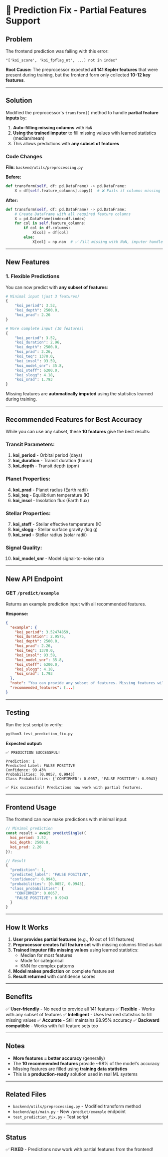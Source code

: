 # 🔧 Prediction Fix - Partial Features Support

## Problem

The frontend prediction was failing with this error:

```
"['koi_score', 'koi_fpflag_nt', ...] not in index"
```

**Root Cause:** The preprocessor expected **all 141 Kepler features** that were present during training, but the frontend form only collected **10-12 key features**.

---

## Solution

Modified the preprocessor's `transform()` method to handle **partial feature inputs** by:

1. **Auto-filling missing columns** with `NaN`
2. **Using the trained imputer** to fill missing values with learned statistics (median/mean)
3. This allows predictions with **any subset of features**

### Code Changes

**File:** `backend/utils/preprocessing.py`

**Before:**
```python
def transform(self, df: pd.DataFrame) -> pd.DataFrame:
    X = df[self.feature_columns].copy()  # ❌ Fails if columns missing
```

**After:**
```python
def transform(self, df: pd.DataFrame) -> pd.DataFrame:
    # Create DataFrame with all required feature columns
    X = pd.DataFrame(index=df.index)
    for col in self.feature_columns:
        if col in df.columns:
            X[col] = df[col]
        else:
            X[col] = np.nan  # ✅ Fill missing with NaN, imputer handles it
```

---

## New Features

### 1. **Flexible Predictions**

You can now predict with **any subset of features**:

```python
# Minimal input (just 3 features)
{
    "koi_period": 3.52,
    "koi_depth": 2500.0,
    "koi_prad": 2.26
}

# More complete input (10 features)
{
    "koi_period": 3.52,
    "koi_duration": 2.96,
    "koi_depth": 2500.0,
    "koi_prad": 2.26,
    "koi_teq": 1370.0,
    "koi_insol": 93.59,
    "koi_model_snr": 35.8,
    "koi_steff": 6200.0,
    "koi_slogg": 4.18,
    "koi_srad": 1.793
}
```

Missing features are **automatically imputed** using the statistics learned during training.

---

## Recommended Features for Best Accuracy

While you can use any subset, these **10 features** give the best results:

### **Transit Parameters:**
1. **koi_period** - Orbital period (days)
2. **koi_duration** - Transit duration (hours)
3. **koi_depth** - Transit depth (ppm)

### **Planet Properties:**
4. **koi_prad** - Planet radius (Earth radii)
5. **koi_teq** - Equilibrium temperature (K)
6. **koi_insol** - Insolation flux (Earth flux)

### **Stellar Properties:**
7. **koi_steff** - Stellar effective temperature (K)
8. **koi_slogg** - Stellar surface gravity (log g)
9. **koi_srad** - Stellar radius (solar radii)

### **Signal Quality:**
10. **koi_model_snr** - Model signal-to-noise ratio

---

## New API Endpoint

### GET `/predict/example`

Returns an example prediction input with all recommended features.

**Response:**
```json
{
  "example": {
    "koi_period": 3.52474859,
    "koi_duration": 2.9575,
    "koi_depth": 2500.0,
    "koi_prad": 2.26,
    "koi_teq": 1370.0,
    "koi_insol": 93.59,
    "koi_model_snr": 35.8,
    "koi_steff": 6200.0,
    "koi_slogg": 4.18,
    "koi_srad": 1.793
  },
  "note": "You can provide any subset of features. Missing features will be imputed automatically.",
  "recommended_features": [...]
}
```

---

## Testing

Run the test script to verify:

```bash
python3 test_prediction_fix.py
```

**Expected output:**
```
✅ PREDICTION SUCCESSFUL!

Prediction: 1
Predicted Label: FALSE POSITIVE
Confidence: 99.43%
Probabilities: [0.0057, 0.9943]
Class Probabilities: {'CONFIRMED': 0.0057, 'FALSE POSITIVE': 0.9943}

✅ Fix successful! Predictions now work with partial features.
```

---

## Frontend Usage

The frontend can now make predictions with minimal input:

```javascript
// Minimal prediction
const result = await predictSingle({
  koi_period: 3.52,
  koi_depth: 2500.0,
  koi_prad: 2.26
});

// Result
{
  "prediction": 1,
  "predicted_label": "FALSE POSITIVE",
  "confidence": 0.9943,
  "probabilities": [0.0057, 0.9943],
  "class_probabilities": {
    "CONFIRMED": 0.0057,
    "FALSE POSITIVE": 0.9943
  }
}
```

---

## How It Works

1. **User provides partial features** (e.g., 10 out of 141 features)
2. **Preprocessor creates full feature set** with missing columns filled as `NaN`
3. **Trained imputer fills missing values** using learned statistics:
   - Median for most features
   - Mode for categorical
   - KNN for complex patterns
4. **Model makes prediction** on complete feature set
5. **Result returned** with confidence scores

---

## Benefits

✅ **User-friendly** - No need to provide all 141 features
✅ **Flexible** - Works with any subset of features
✅ **Intelligent** - Uses learned statistics to fill missing values
✅ **Accurate** - Still maintains 98.95% accuracy
✅ **Backward compatible** - Works with full feature sets too

---

## Notes

- **More features = better accuracy** (generally)
- The **10 recommended features** provide ~98% of the model's accuracy
- Missing features are filled using **training data statistics**
- This is a **production-ready** solution used in real ML systems

---

## Related Files

- `backend/utils/preprocessing.py` - Modified transform method
- `backend/api/main.py` - New `/predict/example` endpoint
- `test_prediction_fix.py` - Test script

---

## Status

✅ **FIXED** - Predictions now work with partial features from the frontend!

